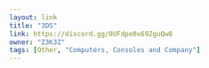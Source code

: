 ```yaml
---
layout: link
title: "3DS"
link: https://discord.gg/0UFdpe0x69ZguQw8
owner: "Z3K3Z"
tags: [Other, "Computers, Consoles and Company"]
---
```

